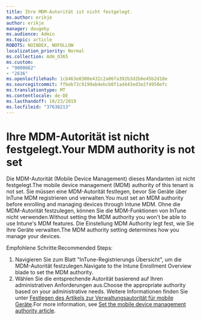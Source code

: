 ```yaml
---
title: Ihre MDM-Autorität ist nicht festgelegt.
ms.author: erikje
author: erikje
manager: dougeby
ms.audience: Admin
ms.topic: article
ROBOTS: NOINDEX, NOFOLLOW
localization_priority: Normal
ms.collection: Adm_O365
ms.custom:
- "9000662"
- "2636"
ms.openlocfilehash: 1cb463e0300e432c2a06fa392b3d2b6e45b2d18e
ms.sourcegitcommit: ffbeb72c9199ab4ebcb0f1ad443ed3e2f4950efc
ms.translationtype: MT
ms.contentlocale: de-DE
ms.lasthandoff: 10/23/2019
ms.locfileid: "37638213"
---
```

# <a name="your-mdm-authority-is-not-set"></a><span data-ttu-id="1ba39-102">Ihre MDM-Autorität ist nicht festgelegt.</span><span class="sxs-lookup"><span data-stu-id="1ba39-102">Your MDM authority is not set</span></span>

<span data-ttu-id="1ba39-103">Die MDM-Autorität (Mobile Device Management) dieses Mandanten ist nicht festgelegt.</span><span class="sxs-lookup"><span data-stu-id="1ba39-103">The mobile device management (MDM) authority of this tenant is not set.</span></span> <span data-ttu-id="1ba39-104">Sie müssen eine MDM-Autorität festlegen, bevor Sie Geräte über InTune MDM registrieren und verwalten.</span><span class="sxs-lookup"><span data-stu-id="1ba39-104">You must set an MDM authority before enrolling and managing devices through Intune MDM.</span></span> <span data-ttu-id="1ba39-105">Ohne die MDM-Autorität festzulegen, können Sie die MDM-Funktionen von InTune nicht verwenden.</span><span class="sxs-lookup"><span data-stu-id="1ba39-105">Without setting the MDM authority you won't be able to use Intune's MDM features.</span></span> <span data-ttu-id="1ba39-106">Die Einstellung MDM Authority legt fest, wie Sie Ihre Geräte verwalten.</span><span class="sxs-lookup"><span data-stu-id="1ba39-106">The MDM authority setting determines how you manage your devices.</span></span>

<span data-ttu-id="1ba39-107">Empfohlene Schritte:</span><span class="sxs-lookup"><span data-stu-id="1ba39-107">Recommended Steps:</span></span>
1. <span data-ttu-id="1ba39-108">Navigieren Sie zum Blatt "InTune-Registrierungs Übersicht", um die MDM-Autorität festzulegen.</span><span class="sxs-lookup"><span data-stu-id="1ba39-108">Navigate to the Intune Enrollment Overview blade to set the MDM authority.</span></span>
2. <span data-ttu-id="1ba39-109">Wählen Sie die entsprechende Autorität basierend auf Ihren administrativen Anforderungen aus.</span><span class="sxs-lookup"><span data-stu-id="1ba39-109">Choose the appropriate authority based on your administrative needs.</span></span> <span data-ttu-id="1ba39-110">Weitere Informationen finden Sie unter [Festlegen des Artikels zur Verwaltungsautorität für mobile Geräte](https://docs.microsoft.com/intune/mdm-authority-set).</span><span class="sxs-lookup"><span data-stu-id="1ba39-110">For more information, see [Set the mobile device management authority article](https://docs.microsoft.com/intune/mdm-authority-set).</span></span>